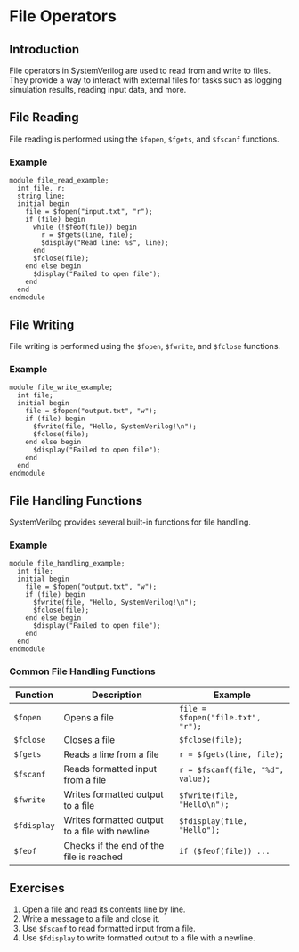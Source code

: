 # File Operators

## Introduction
File operators in SystemVerilog are used to read from and write to files. They provide a way to interact with external files for tasks such as logging simulation results, reading input data, and more.

## File Reading
File reading is performed using the `$fopen`, `$fgets`, and `$fscanf` functions.

### Example
```SV
module file_read_example;
  int file, r;
  string line;
  initial begin
    file = $fopen("input.txt", "r");
    if (file) begin
      while (!$feof(file)) begin
        r = $fgets(line, file);
        $display("Read line: %s", line);
      end
      $fclose(file);
    end else begin
      $display("Failed to open file");
    end
  end
endmodule
```

## File Writing
File writing is performed using the `$fopen`, `$fwrite`, and `$fclose` functions.

### Example
```SV
module file_write_example;
  int file;
  initial begin
    file = $fopen("output.txt", "w");
    if (file) begin
      $fwrite(file, "Hello, SystemVerilog!\n");
      $fclose(file);
    end else begin
      $display("Failed to open file");
    end
  end
endmodule
```

## File Handling Functions
SystemVerilog provides several built-in functions for file handling.

### Example
```SV
module file_handling_example;
  int file;
  initial begin
    file = $fopen("output.txt", "w");
    if (file) begin
      $fwrite(file, "Hello, SystemVerilog!\n");
      $fclose(file);
    end else begin
      $display("Failed to open file");
    end
  end
endmodule
```

### Common File Handling Functions
| Function      | Description                                 | Example                          |
|---------------|---------------------------------------------|----------------------------------|
| `$fopen`      | Opens a file                                | `file = $fopen("file.txt", "r");`|
| `$fclose`     | Closes a file                               | `$fclose(file);`                 |
| `$fgets`      | Reads a line from a file                    | `r = $fgets(line, file);`        |
| `$fscanf`     | Reads formatted input from a file           | `r = $fscanf(file, "%d", value);`|
| `$fwrite`     | Writes formatted output to a file           | `$fwrite(file, "Hello\n");`      |
| `$fdisplay`   | Writes formatted output to a file with newline | `$fdisplay(file, "Hello");`      |
| `$feof`       | Checks if the end of the file is reached    | `if ($feof(file)) ...`           |

## Exercises
1. Open a file and read its contents line by line.
2. Write a message to a file and close it.
3. Use `$fscanf` to read formatted input from a file.
4. Use `$fdisplay` to write formatted output to a file with a newline.

